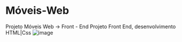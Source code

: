 # Móveis-Web
Projeto Móveis Web -> Front - End 
Projeto Front End, desenvolvimento HTML|Css
![image](https://user-images.githubusercontent.com/70518715/219811997-5b04d37a-db4f-4e0a-b0db-5afd2927aa7e.png)
